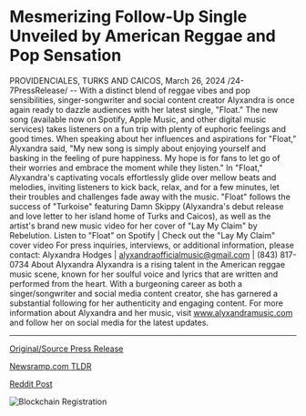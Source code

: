 # Mesmerizing Follow-Up Single Unveiled by American Reggae and Pop Sensation

PROVIDENCIALES, TURKS AND CAICOS, March 26, 2024 /24-7PressRelease/ -- With a distinct blend of reggae vibes and pop sensibilities, singer-songwriter and social content creator Alyxandra is once again ready to dazzle audiences with her latest single, "Float."   The new song (available now on Spotify, Apple Music, and other digital music services) takes listeners on a fun trip with plenty of euphoric feelings and good times.  When speaking about her influences and aspirations for "Float," Alyxandra said, "My new song is simply about enjoying yourself and basking in the feeling of pure happiness.  My hope is for fans to let go of their worries and embrace the moment while they listen."  In "Float," Alyxandra's captivating vocals effortlessly glide over mellow beats and melodies, inviting listeners to kick back, relax, and for a few minutes, let their troubles and challenges fade away with the music.  "Float" follows the success of "Turkoise" featuring Damn Skippy (Alyxandra's debut release and love letter to her island home of Turks and Caicos), as well as the artist's brand new music video for her cover of "Lay My Claim" by Rebelution.  Listen to "Float" on Spotify | Check out the "Lay My Claim" cover video  For press inquiries, interviews, or additional information, please contact: Alyxandra Hodges | alyxandraofficialmusic@gmail.com | (843) 817-0734  About Alyxandra Alyxandra is a rising talent in the American reggae music scene, known for her soulful voice and lyrics that are written and performed from the heart. With a burgeoning career as both a singer/songwriter and social media content creator, she has garnered a substantial following for her authenticity and engaging content. For more information about Alyxandra and her music, visit www.alyxandramusic.com and follow her on social media for the latest updates. 

---

[Original/Source Press Release](https://www.24-7pressrelease.com/press-release/509483/mesmerizing-follow-up-single-unveiled-by-american-reggae-and-pop-sensation)
                    

[Newsramp.com TLDR](None) 



[Reddit Post](https://www.reddit.com/r/newsramp/comments/1bo1o61/alyxandra_releases_new_single_float_blending/) 



![Blockchain Registration](https://cdn.newsramp.app/24-7PressRelease/qrcode/243/26/evenBx3j.webp)